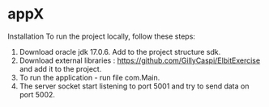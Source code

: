 # appX


Installation
To run the project locally, follow these steps:

1. Download oracle jdk 17.0.6. Add to the project structure sdk.
2. Download external libraries : https://github.com/GillyCaspi/ElbitExercise and add it to the project.
3. To run the application  - run file com.Main. 
4. The server socket start listening to port 5001 and try to send data on port 5002.
